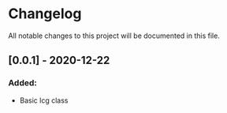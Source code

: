 # Changelog
All notable changes to this project will be documented in this file.


## [0.0.1] - 2020-12-22
### Added:
- Basic lcg class
